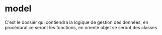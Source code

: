 # model

C'est le dossier qui contiendra la logique de gestion des données, en procédural ce seront les fonctions, en orienté objet  se seront des classes